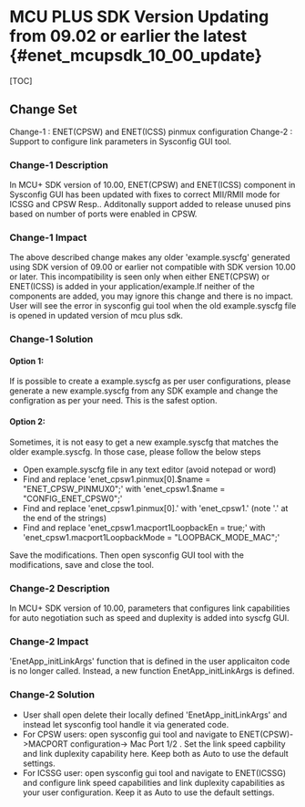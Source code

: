 # MCU PLUS SDK Version Updating from 09.02 or earlier the latest {#enet_mcupsdk_10_00_update}

[TOC]
## Change Set
Change-1 : ENET(CPSW) and ENET(ICSS) pinmux configuration
Change-2 : Support to configure link parameters in Sysconfig GUI tool.

### Change-1 Description
In MCU+ SDK version of 10.00, ENET(CPSW) and ENET(ICSS) component in Sysconfig GUI has been updated with fixes to correct MII/RMII mode for ICSSG and CPSW Resp..
Additonally support added to release unused pins based on number of ports were enabled in CPSW.

### Change-1 Impact
The above described change makes any older 'example.syscfg' generated using SDK version of 09.00 or earlier not compatible with SDK version 10.00 or later. This incompatibility is seen only when either ENET(CPSW) or ENET(ICSS) is added in your application/example.If neither of the components are added, you may ignore this change and there is no impact.
User will see the error in sysconfig gui tool when the old example.syscfg file is opened in updated version of mcu plus sdk.

### Change-1 Solution
#### Option 1:
If is possible to create a example.syscfg as per user configurations, please generate a new example.syscfg from any SDK example and change the configration as per your need. This is the safest option.
 
#### Option 2:
Sometimes, it is not easy to get a new example.syscfg that matches the older example.syscfg. In those case, please follow the below steps

- Open example.syscfg file in any text editor (avoid notepad or word)
- Find and replace 'enet_cpsw1.pinmux[0].$name              = "ENET_CPSW_PINMUX0";' with 'enet_cpsw1.$name              = "CONFIG_ENET_CPSW0";'
- Find and replace 'enet_cpsw1.pinmux[0].' with 'enet_cpsw1.'  (note '.' at the end of the strings)
- Find and replace 'enet_cpsw1.macport1LoopbackEn          = true;' with 'enet_cpsw1.macport1LoopbackMode  = "LOOPBACK_MODE_MAC";'

Save the modifications. Then open sysconfig GUI tool with the modifications, save and close the tool.
 
### Change-2 Description
In MCU+ SDK version of 10.00, parameters that configures link capabilities for auto negotiation such as speed and duplexity is added into syscfg GUI.

### Change-2 Impact
'EnetApp_initLinkArgs' function that is defined in the user applicaiton code is no longer called. Instead, a new function EnetApp_initLinkArgs is defined.

### Change-2 Solution
- User shall open delete their locally defined 'EnetApp_initLinkArgs' and instead let sysconfig tool handle it via generated code.
- For CPSW users: open sysconfig gui tool and navigate to ENET(CPSW)->MACPORT configuration-> Mac Port 1/2 . Set the link speed capbility and link duplexity capability here. Keep both as Auto to use the default settings.
- For ICSSG user: open sysconfig gui tool and navigate to ENET(ICSSG) and configure link speed capabilities and link duplexity capabilities as your user configuration. Keep it as Auto to use the default settings.
